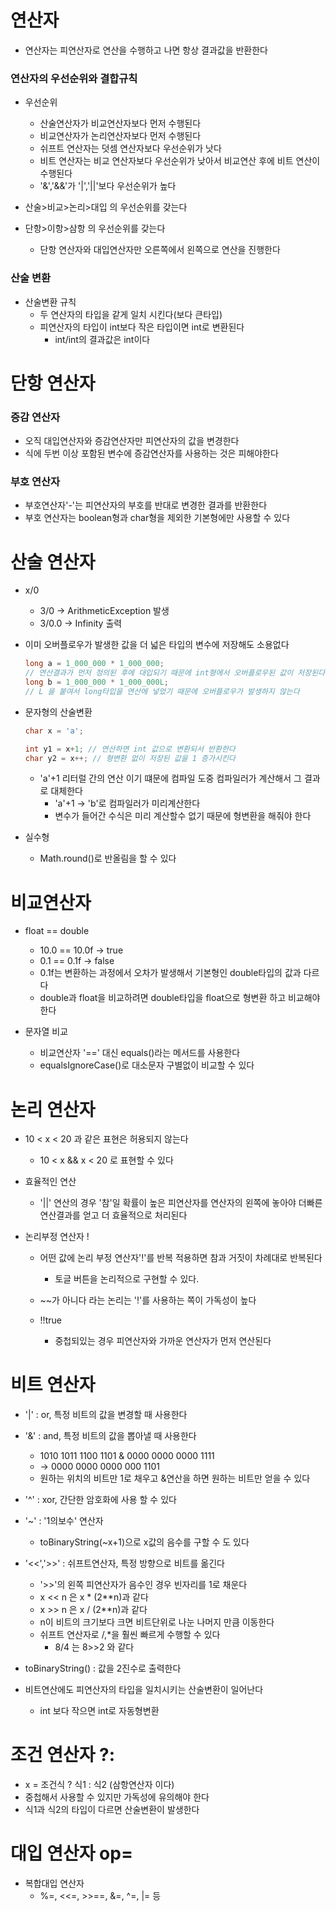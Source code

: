 # 연산자
- 연산자는 피연산자로 연산을 수행하고 나면 항상 결과값을 반환한다

### 연산자의 우선순위와 결합규칙
- 우선순위
    - 산술연산자가 비교연산자보다 먼저 수행된다
    - 비교연산자가 논리연산자보다 먼저 수행된다
    - 쉬프트 연산자는 덧셈 연산자보다 우선순위가 낫다
    - 비트 연산자는 비교 연산자보다 우선순위가 낮아서 비교연산 후에 비트 연산이 수행된다
    - '&','&&'가 '|','||'보다 우선순위가 높다

- 산술>비교>논리>대입 의 우선순위를 갖는다
- 단항>이항>삼항 의 우선순위를 갖는다
    - 단항 연산자와 대입연산자만 오른쪽에서 왼쪽으로 연산을 진행한다

### 산술 변환
- 산술변환 규칙
    - 두 연산자의 타입을 같게 일치 시킨다(보다 큰타입)
    - 피연산자의 타입이 int보다 작은 타입이면 int로 변환된다
        - int/int의 결과값은 int이다
    

# 단항 연산자
### 증감 연산자
- 오직 대입연산자와 증감연산자만 피연산자의 값을 변경한다
- 식에 두번 이상 포함된 변수에 증감연산자를 사용하는 것은 피해야한다

### 부호 연산자
- 부호연산자'-'는 피연산자의 부호를 반대로 변경한 결과를 반환한다
- 부호 연산자는 boolean형과 char형을 제외한 기본형에만 사용할 수 있다

# 산술 연산자
- x/0 
    - 3/0 -> ArithmeticException 발생
    - 3/0.0 -> Infinity 출력

- 이미 오버플로우가 발생한 값을 더 넓은 타입의 변수에 저장해도 소용없다
    ``` java
    long a = 1_000_000 * 1_000_000;
    // 연산결과가 먼저 정의된 후에 대입되기 때문에 int형에서 오버플로우된 값이 저장된다
    long b = 1_000_000 * 1_000_000L;
    // L 을 붙여서 long타입을 연산에 넣었기 때문에 오버플로우가 발생하지 않는다
    ```

- 문자형의 산술변환
    ``` java
    char x = 'a';
    
    int y1 = x+1; // 연산하면 int 값으로 변환되서 반환한다
    char y2 = x++; // 형변환 없이 저장된 값을 1 증가시킨다
    ``` 
    - 'a'+1 리터럴 간의 연산 이기 떄문에 컴파일 도중 컴파일러가 계산해서 그 결과로 대체한다
        - 'a'+1 -> 'b'로 컴파일러가 미리계산한다
        - 변수가 들어간 수식은 미리 계산할수 없기 때문에 형변환을 해줘야 한다

- 실수형 
    - Math.round()로 반올림을 할 수 있다

# 비교연산자
- float == double
    - 10.0 == 10.0f -> true
    - 0.1 == 0.1f -> false
    - 0.1f는 변환하는 과정에서 오차가 발생해서 기본형인 double타입의 값과 다르다
    - double과 float을 비교하려면 double타입을 float으로 형변환 하고 비교해야 한다

- 문자열 비교
    - 비교연산자 '==' 대신 equals()라는 메서드를 사용한다
    - equalsIgnoreCase()로 대소문자 구별없이 비교할 수 있다


# 논리 연산자
- 10 < x < 20 과 같은 표현은 허용되지 않는다
    - 10 < x && x < 20 로 표현할 수 있다

- 효율적인 연산
    - '||' 연산의 경우 '참'일 확률이 높은 피연산자를 연산자의 왼쪽에 놓아야 더빠른 연산결과를 얻고 더 효율적으로 처리된다

- 논리부정 연산자 !
    - 어떤 값에 논리 부정 연산자'!'를 반복 적용하면 참과 거짓이 차례대로 반복된다
        - 토글 버튼을 논리적으로 구현할 수 있다.
    
    - ~~가 아니다 라는 논리는 '!'를 사용하는 쪽이 가독성이 높다

    - !!true 
        - 중첩되있는 경우 피연산자와 가까운 연산자가 먼저 연산된다

# 비트 연산자
- '|' : or, 특정 비트의 값을 변경할 때 사용한다
- '&' : and, 특정 비트의 값을 뽑아낼 때 사용한다
    - 1010 1011 1100 1101 & 0000 0000 0000 1111
    - -> 0000 0000 0000 000 1101
    - 원하는 위치의 비트만 1로 채우고 &연산을 하면 원하는 비트만 얻을 수 있다

- '^' : xor, 간단한 암호화에 사용 할 수 있다
- '~' : '1의보수' 연산자
    - toBinaryString(~x+1)으로 x값의 음수를 구할 수 도 있다

- '<<','>>' : 쉬프트연산자, 특정 방향으로 비트를 옮긴다
    - '>>'의 왼쪽 피연산자가 음수인 경우 빈자리를 1로 채운다
    - x << n 은 x * (2**n)과 같다
    - x >> n 은 x / (2**n)과 같다
    - n이 비트의 크기보다 크면 비트단위로 나눈 나머지 만큼 이동한다
    - 쉬프트 연산자로 /,*을 훨씬 빠르게 수행할 수 있다
        - 8/4 는 8>>2 와 같다

    
- toBinaryString() : 값을 2진수로 출력한다
- 비트연산에도 피연산자의 타입을 일치시키는 산술변환이 일어난다
    - int 보다 작으면 int로 자동형변환

# 조건 연산자 ?:
- x = 조건식 ? 식1 : 식2  (삼항연산자 이다)
- 중첩해서 사용할 수 있지만 가독성에 유의해야 한다
- 식1과 식2의 타입이 다르면 산술변환이 발생한다

# 대입 연산자 op=
- 복합대입 연산자
    - %=, <<=, >>==, &=, ^=, |= 등



